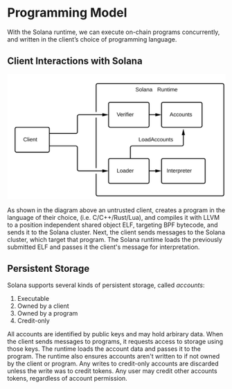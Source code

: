 # Programming Model

With the Solana runtime, we can execute on-chain programs concurrently, and
written in the client’s choice of programming language.

## Client Interactions with Solana

<img alt="SDK tools" src="img/sdk-tools.svg" class="center"/>

As shown in the diagram above an untrusted client, creates a program in the
language of their choice, (i.e. C/C++/Rust/Lua), and compiles it with LLVM to a
position independent shared object ELF, targeting BPF bytecode, and sends it to
the Solana cluster. Next, the client sends messages to the Solana cluster,
which target that program. The Solana runtime loads the previously submitted
ELF and passes it the client's message for interpretation.

## Persistent Storage

Solana supports several kinds of persistent storage, called *accounts*:

1. Executable
2. Owned by a client
3. Owned by a program
4. Credit-only

All accounts are identified by public keys and may hold arbirary data.
When the client sends messages to programs, it requests access to storage
using those keys. The runtime loads the account data and passes it to the
program. The runtime also ensures accounts aren't written to if not owned
by the client or program. Any writes to credit-only accounts are discarded
unless the write was to credit tokens. Any user may credit other accounts
tokens, regardless of account permission.
